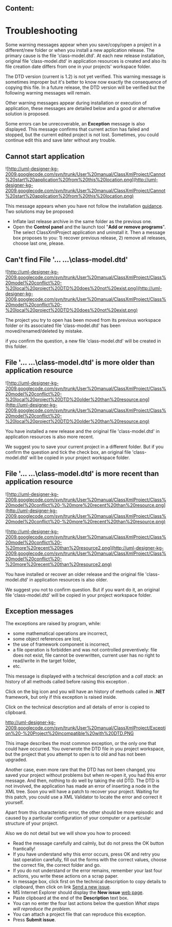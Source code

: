 <h2>Content:</h2>


# Troubleshooting #

Some warning messages appear when you save/copy/open a project in a different/new folder or when you install a new application release. The primary cause is the file 'class-model.dtd'. At each new release installation, original file 'class-model.dtd' in application resources is created and also its file creation date differs from one in your projects' workspace folder.

The DTD version (current is 1.2) is not yet verified. This warning message is sometimes improper but it's better to know now exactly the consequence of copying this file. In a future release, the DTD version will be verified but the following warning messages will remain.

Other warning messages appear during installation or execution of application, these messages are detailed below and a good or alternative solution is proposed.

Some errors can be unrecoverable, an **Exception** message is also displayed. This message confirms that current action has failed and stopped, but the current edited project is not lost. Sometimes, you could continue edit this and save later without any trouble.

## Cannot start application ##

![http://uml-designer-kg-2009.googlecode.com/svn/trunk/User%20manual/ClassXmlProject/Cannot%20start%20application%20from%20this%20location.png](http://uml-designer-kg-2009.googlecode.com/svn/trunk/User%20manual/ClassXmlProject/Cannot%20start%20application%20from%20this%20location.png)

This message appears when you have not follow the installation [guidance](Getting_started.md). Two solutions may be proposed:
  * Inflate last release archive in the same folder as the previous one.
  * Open the **Control panel** and the launch tool "**Add or remove programs**". The select ClassXmlProject application and uninstall it. Then a message box proposes to you: 1) recover previous release, 2) remove all releases, choose last one, please.

## Can't find File '... ...\class-model.dtd' ##

![http://uml-designer-kg-2009.googlecode.com/svn/trunk/User%20manual/ClassXmlProject/Class%20model%20conflict%20-%20local%20project%20DTD%20does%20not%20exist.png](http://uml-designer-kg-2009.googlecode.com/svn/trunk/User%20manual/ClassXmlProject/Class%20model%20conflict%20-%20local%20project%20DTD%20does%20not%20exist.png)

The project you try to open has been moved from its previous workspace folder or its associated file 'class-model.dtd' has been moved/renamed/deleted by mistake.

if you confirm the question, a new file 'class-model.dtd' will be created in this folder.

## File '... ...\class-model.dtd' is more older than application resource ##

![http://uml-designer-kg-2009.googlecode.com/svn/trunk/User%20manual/ClassXmlProject/Class%20model%20conflict%20-%20local%20project%20DTD%20older%20than%20resource.png](http://uml-designer-kg-2009.googlecode.com/svn/trunk/User%20manual/ClassXmlProject/Class%20model%20conflict%20-%20local%20project%20DTD%20older%20than%20resource.png)

You have installed a new release and the original file 'class-model.dtd' in application resources is also more recent.

We suggest you to save your current project in a different folder. But if you confirm the question and tick the check box, an original file 'class-model.dtd' will be copied in your project workspace folder.

## File '... ...\class-model.dtd' is more recent than application resource ##

![http://uml-designer-kg-2009.googlecode.com/svn/trunk/User%20manual/ClassXmlProject/Class%20model%20conflict%20-%20more%20recent%20than%20resource.png](http://uml-designer-kg-2009.googlecode.com/svn/trunk/User%20manual/ClassXmlProject/Class%20model%20conflict%20-%20more%20recent%20than%20resource.png)

![http://uml-designer-kg-2009.googlecode.com/svn/trunk/User%20manual/ClassXmlProject/Class%20model%20conflict%20-%20more%20recent%20than%20resource2.png](http://uml-designer-kg-2009.googlecode.com/svn/trunk/User%20manual/ClassXmlProject/Class%20model%20conflict%20-%20more%20recent%20than%20resource2.png)

You have installed or recover an older release and the original file 'class-model.dtd' in application resources is also older.

We suggest you not to confirm question. But if you want do it, an original file 'class-model.dtd' will be copied in your project workspace folder.

## Exception messages ##

The exceptions are raised by program, while:
  * some mathematical operations are incorrect,
  * some object references are lost,
  * the use of framework component is incorrect,
  * a file operation is forbidden and was not controlled preventively: file does not exist, file cannot be overwritten, current user has no right to read/write in the target folder,
  * etc.

This message is displayed with a technical description and a _call stack_: an history of all methods called before raising this exception .

Click on the big icon and you will have an history of methods called in **.NET** framework, but only if this exception is raised inside.

Click on the technical description and all details of error is copied to clipboard.

http://uml-designer-kg-2009.googlecode.com/svn/trunk/User%20manual/ClassXmlProject/Exception%20-%20Project%20incompatible%20with%20DTD.PNG

This image describes the most common exception, or the only one that could have occurred. You overwrote the DTD file in you project workspace, but the project that you attempt to open is to old and has not been upgraded.

Another case, even more rare that the DTD has not been changed, you saved your project without problems but when re-open it, you had this error message. And then, nothing to do well by taking the old DTD. The DTD is not involved, the application has made an error of inserting a node in the XML tree. Soon you will have a patch to recover your project. Waiting for this patch, you could use a XML Validator to locate the error and correct it yourself.

Apart from this characteristic error, the other should be more episodic and caused by a particular configuration of your computer or a particular structure of your project.

Also we do not detail but we will show you how to proceed:
  * Read the message carefully and calmly, but do not press the OK button frantically!
  * If you have understand why this error occurs, press OK and retry you last operation carefully, fill out the forms with the correct values, choose the correct file, the correct folder and go.
  * If you do not understand or the error remains, remember your last four actions, you write these actions on a scrap paper.
  * In message box, click first on the technical description to copy details to clipboard, then click on link [Send a new issue](http://code.google.com/p/uml-designer-kg-2009/issues/entry).
  * MS Internet Explorer should display the **New issue** [web page](http://code.google.com/p/uml-designer-kg-2009/issues/entry).
  * Paste clipboard at the end of the **Description** text box.
  * You can no enter the four last actions below the question _What steps will reproduce the problem_.
  * You can attach a project file that can reproduce this exception.
  * Press **Submit issue**.